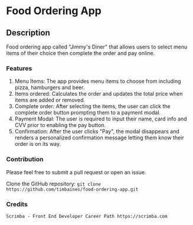 # Food Ordering App

## Description

Food ordering app called "Jimmy's Diner" that allows users to select menu items of their choice then complete the order and pay online. 

### Features

1. Menu Items: The app provides menu items to choose from including pizza, hamburgers and beer.
2. Items ordered: Calculates the order and updates the total price when items are added or removed.
3. Complete order: After selecting the items, the user can click the complete order button prompting them to a payment modal.
4. Payment Modal: The user is required to input their name, card info and CVV prior to enabling the pay button.
5. Confirmation: After the user clicks "Pay", the modal disappears and renders a personalized confirmation message letting them know their order is on its way.

### Contribution
Please feel free to submit a pull request or open an issue.

Clone the GitHub repository: `git clone https://github.com/timbaines/food-ordering-app.git`

### Credits
`Scrimba - Front End Developer Career Path
https://scrimba.com`